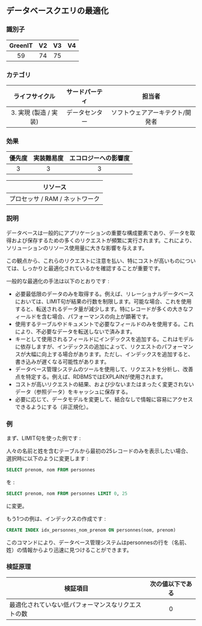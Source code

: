 ## データベースクエリの最適化

### 識別子

| GreenIT |  V2  |  V3  |  V4  |
|:-------:|:----:|:----:|:----:|
|  59    | 74  | 75  |      |

### カテゴリ

| ライフサイクル |  サードパーティ  |  担当者  |
|:---------:|:----:|:----:|
| 3. 実現 (製造 / 実装) | データセンター | ソフトウェアアーキテクト/開発者 |

### 効果

| 優先度 |      実装難易度       |  エコロジーへの影響度    |
|:-------------------:|:-------------------------:|:---------------------:|
| 3 | 3 | 3 |

|リソース                                      |
|:----------------------------------------------------------:|
| プロセッサ  / RAM / ネットワーク   |

### 説明

データベースは一般的にアプリケーションの重要な構成要素であり、データを取得および保存するための多くのリクエストが頻繁に実行されます。これにより、ソリューションのリソース使用量に大きな影響を与えます。

この観点から、これらのリクエストに注意を払い、特にコストが高いものについては、しっかりと最適化されているかを確認することが重要です。

一般的な最適化の手法は以下のとおりです : 

 - 必要最低限のデータのみを取得する。例えば、リレーショナルデータベースにおいては、LIMIT句が結果の行数を制限します。可能な場合、これを使用すると、転送されるデータ量が減少します。特にレコードが多くの大きなフィールドを含む場合、パフォーマンスの向上が顕著です。
 - 使用するテーブルやドキュメントで必要なフィールドのみを使用する。これにより、不必要なデータを転送しないで済みます。
 - キーとして使用されるフィールドにインデックスを追加する。これはモデルに依存しますが、インデックスの追加によって、リクエストのパフォーマンスが大幅に向上する場合があります。ただし、インデックスを追加すると、書き込みが遅くなる可能性があります。
 - データベース管理システムのツールを使用して、リクエストを分析し、改善点を特定する。例えば、RDBMSではEXPLAINが使用されます。
 - コストが高いリクエストの結果、および少ないまたはまったく変更されないデータ（参照データ）をキャッシュに保存する。
 - 必要に応じて、データモデルを変更して、結合なしで情報に容易にアクセスできるようにする（非正規化）。

### 例

まず、LIMIT句を使った例です :

人々の名前と姓を含むテーブルから最初の25レコードのみを表示したい場合、選択時に以下のように変更します :
```sql
SELECT prenom, nom FROM personnes
```
を :
```sql
SELECT prenom, nom FROM personnes LIMIT 0, 25
```

に変更。

もう1つの例は、インデックスの作成です : 

```sql
CREATE INDEX idx_personnes_nom_prenom ON personnes(nom, prenom)
```

このコマンドにより、データベース管理システムはpersonnesの行を（名前、姓）の情報からより迅速に見つけることができます。


### 検証原理

| 検証項目     | 次の値以下である   |  
|-------------------|:-------------------------:|
| 最適化されていない低パフォーマンスなリクエストの数 | 0  |
